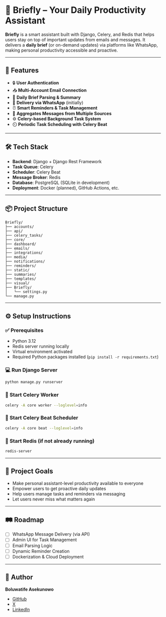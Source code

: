 # 🧠 Briefly – Your Daily Productivity Assistant

**Briefly** is a smart assistant built with Django, Celery, and Redis that helps users stay on top of important updates from emails and messages. It delivers a **daily brief** (or on-demand updates) via platforms like WhatsApp, making personal productivity accessible and proactive.

---

## 🚀 Features

- 🔒 **User Authentication**
- 📥 **Multi-Account Email Connection**
- 🧾 **Daily Brief Parsing & Summary**
- 💬 **Delivery via WhatsApp** (initially)
- ⏰ **Smart Reminders & Task Management**
- 📣 **Aggregates Messages from Multiple Sources**
- ⚙️ **Celery-based Background Task System**
- ⏲️ **Periodic Task Scheduling with Celery Beat**

---

## 🛠️ Tech Stack

- **Backend**: Django + Django Rest Framework  
- **Task Queue**: Celery  
- **Scheduler**: Celery Beat  
- **Message Broker**: Redis  
- **Database**: PostgreSQL (SQLite in development)  
- **Deployment**: Docker (planned), GitHub Actions, etc.

---

## 📦 Project Structure

```
Briefly/
├── accounts/
├── api/
├── celery_tasks/
├── core/
├── dashboard/
├── emails/
├── integrations/
├── media/
├── notifications/
├── reminders/
├── static/
├── summaries/
├── templates/
├── visual/
├── Briefly/
│   └── settings.py
└── manage.py
```

---

## ⚙️ Setup Instructions

### ✅ Prerequisites

- Python 3.12  
- Redis server running locally  
- Virtual environment activated  
- Required Python packages installed (`pip install -r requirements.txt`)  

### 💻 Run Django Server

```bash
python manage.py runserver
```

### 🧵 Start Celery Worker

```bash
celery -A core worker --loglevel=info
```

### 🧠 Start Celery Beat Scheduler

```bash
celery -A core beat --loglevel=info
```

### 🔄 Start Redis (if not already running)

```bash
redis-server
```

---

## 🎯 Project Goals

- Make personal assistant-level productivity available to everyone  
- Empower users to get proactive daily updates  
- Help users manage tasks and reminders via messaging  
- Let users never miss what matters again  

---

## 🛤️ Roadmap

- [ ] WhatsApp Message Delivery (via API)  
- [ ] Admin UI for Task Management  
- [ ] Email Parsing Logic  
- [ ] Dynamic Reminder Creation  
- [ ] Dockerization & Cloud Deployment  

---

## 👤 Author

**Boluwatife Asekunowo**  
- [GitHub](https://github.com/BMAsekunowo)  
- [X](https://x.com/BMAsekunowo)  
- [LinkedIn](https://www.linkedin.com/in/boluwatife-asekunowo-60956133a/)